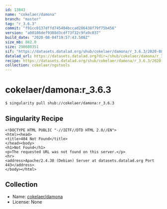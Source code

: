```yaml
---
id: 13843
name: "cokelaer/damona"
branch: "master"
tag: "r_3.6.3"
commit: "f91cc0137dffd745404bccad286438f79f75b456"
version: "a00186def9388d3cdf73f32c9fa9c037"
build_date: "2020-08-04T19:57:43.508Z"
size_mb: 862.0
size: 298680351
sif: "https://datasets.datalad.org/shub/cokelaer/damona/r_3.6.3/2020-08-04-f91cc013-a00186de/a00186def9388d3cdf73f32c9fa9c037.sif"
datalad_url: https://datasets.datalad.org?dir=/shub/cokelaer/damona/r_3.6.3/2020-08-04-f91cc013-a00186de/
recipe: https://datasets.datalad.org/shub/cokelaer/damona/r_3.6.3/2020-08-04-f91cc013-a00186de/Singularity
collection: cokelaer/ngstools
---
```


# cokelaer/damona:r_3.6.3

```bash
$ singularity pull shub://cokelaer/damona:r_3.6.3
```

## Singularity Recipe

```singularity
<!DOCTYPE HTML PUBLIC "-//IETF//DTD HTML 2.0//EN">
<html><head>
<title>404 Not Found</title>
</head><body>
<h1>Not Found</h1>
<p>The requested URL was not found on this server.</p>
<hr>
<address>Apache/2.4.38 (Debian) Server at datasets.datalad.org Port 443</address>
</body></html>
```

## Collection

 - Name: [cokelaer/damona](https://github.com/cokelaer/damona)
 - License: None

